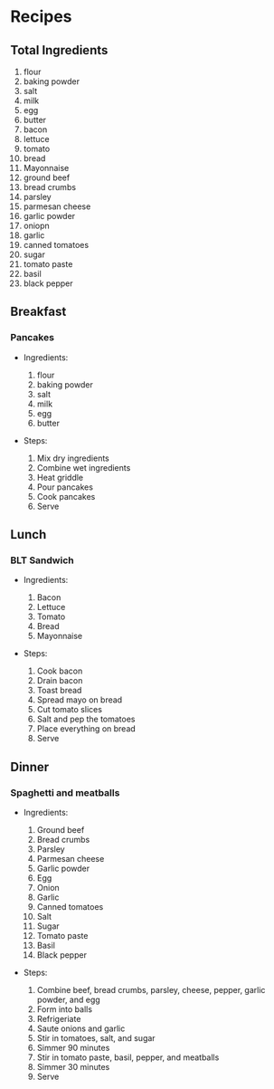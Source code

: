 # Recipes

## Total Ingredients

1. flour
2. baking powder
3. salt
4. milk
5. egg
6. butter
7. bacon
8. lettuce
9. tomato
10. bread
11. Mayonnaise
12. ground beef
13. bread crumbs
14. parsley
15. parmesan cheese
16. garlic powder
17. oniopn
18. garlic
19. canned tomatoes
20. sugar
21. tomato paste 
22. basil
23. black pepper

## Breakfast

### Pancakes

- Ingredients:
  1. flour
  2. baking powder
  3. salt
  4. milk
  5. egg
  6. butter

- Steps:
  1. Mix dry ingredients
  2. Combine wet ingredients
  3. Heat griddle
  4. Pour pancakes
  5. Cook pancakes
  6. Serve

## Lunch

### BLT Sandwich

- Ingredients:
  1. Bacon
  2. Lettuce
  3. Tomato
  4. Bread
  5. Mayonnaise

- Steps:
  1. Cook bacon
  2. Drain bacon
  3. Toast bread
  4. Spread mayo on bread
  5. Cut tomato slices
  6. Salt and pep the tomatoes
  7. Place everything on bread
  8. Serve

## Dinner

### Spaghetti and meatballs

- Ingredients:
  1. Ground beef
  2. Bread crumbs
  3. Parsley
  4. Parmesan cheese
  5. Garlic powder
  6. Egg
  7. Onion
  8. Garlic
  9. Canned tomatoes
  10. Salt
  11. Sugar
  12. Tomato paste
  13. Basil
  14. Black pepper

- Steps:
  1. Combine beef, bread crumbs, parsley, cheese, pepper, garlic powder, and egg
  2. Form into balls
  3. Refrigeriate
  4. Saute onions and garlic
  5. Stir in tomatoes, salt, and sugar
  6. Simmer 90 minutes
  7. Stir in tomato paste, basil, pepper, and meatballs
  8. Simmer 30 minutes
  9. Serve
